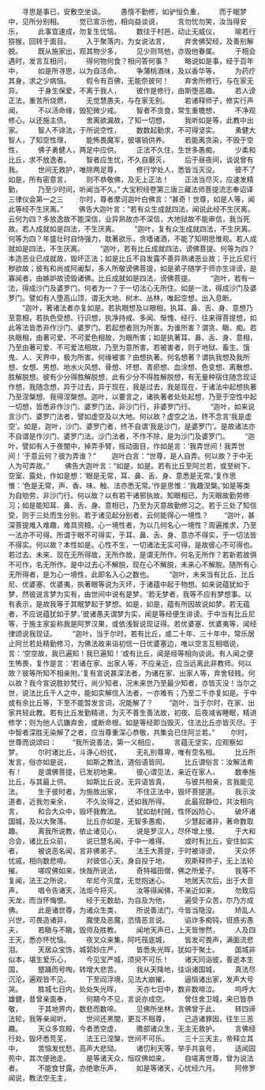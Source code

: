 <!-- { "loadSidebar": true } -->
　　寻思是事已，安敷空坐谈。
　　愚惰不勤修，如驴恒负重，
　　而于眠梦中，见所分别相。
　　觉已宣示他，相向益谈说，
　　言勿忧勿笑，汝当得安乐，
　　此事宜速成，勿复生忧恼。
　　数往于村邑，动止无威仪，
　　喻若行猕猴，回转于面目。
　　入于聚落内，为女说法言，
　　弃舍佛契经，及善别解脱。
　　既从施家出，观其物少多，
　　见少则骂他，亦毁他眷属。
　　于相会遇时，发言互相问，
　　得何物何食？相问答何事？
　　略说如是事，经于百年中，
　　如是所寻思，以为自活命。
　　争蒲桃酒味，及以香华等，
　　为药疗其身，求之少病恼。
　　假令有百佛，无能奈彼何！
　　弃舍所修行，与在家无异。
　　于身生保爱，不离于我人，
　　彼作是修行，由斯堕恶趣。
　　若人谤正法，重苦所烧燃，
　　无觉慧愚夫，与在家无别。
　　若诸释师子，修实行声闻，
　　不以活命缘，毁犯微少戒。
　　智者不贪食，常生重檐想，
　　不净观修心，以还施主债。
　　舍离欲漏故，了知一切想，
　　我听如是等，此教中出家。
　　智人不诽法，于所说空性，
　　数数起勤求，不可得坚实。
　　勇健大智人，了知空性理，
　　能怖畏魔军，彼堪销供养。
　　若能离贪染，不毁于空性，
　　佛子勇健人，两足中应供。
　　正法不久住，生世多愚痴，
　　少柔和比丘，求不放逸者。
　　智者应生忧，不久自磨灭，
　　后于昼夜间，谈说曾有我。
　　世间无救护，唯除两足尊，
　　修行学处人，悉皆当灭没。
　　彼不了如是，所有密意言，
　　则不恭敬佛，及无上正法！
　　正法当尽灭，应速发精勤，
　　乃至少时间，听闻当不久。”
大宝积经卷第三唐三藏法师菩提流志奉诏译
三律仪会第一之三
　　尔时，尊者摩诃迦叶白佛言：“甚奇！世尊，如是人等，闻此等经不生厌离。”
　　佛告大迦叶言：“若有众生成就四法，闻说此经不生厌离。云何为四？多放逸故不能深信，业异熟故亦不深信，大地狱故不能审信，我当死故。若人成就如是四法，不生厌离。
　　“迦叶，复有众生成就四法，不生厌离。何等为四？年盛壮时自恃强力，耽著欲乐，贪嗜诸酒，不能了知明思惟观。若人成就如是四法，不生厌离。
　　“迦叶，若有比丘成就四法，谤佛菩提。何等为四？本造恶业已成就故，毁坏正法；如是比丘不自发露不善异熟诸恶业故；于比丘尼行秽欲故；彼有和尚或阿阇梨，多人所敬谤佛菩提，如是弟子随学于师亦生诽谤，是寡闻者，由嫉妒故谤毁诸佛。比丘成就如是四法，谤佛菩提。
　　“迦叶，若有一法，得成沙门及婆罗门。何者为一？于一切法心无所住。如是一法，得成沙门及婆罗门。譬如有人堕高山顶，谓无大地、树木、丛林，唯起空想，出入息断。
　　“迦叶，著诸法者亦复如是。若执眼想及以眼相，执耳、鼻、舌、身、意想乃至意相，若执色受想、行识想，执净持戒、多闻、惭愧、经行、往来得菩提想，如此等法皆悉非作沙门、婆罗门。若起想者则为所害。为谁所害？谓贪、瞋、痴。若执眼相，由著可爱、不可爱色相故，为眼所害；如是执著耳、鼻、舌、身、意相，乃至由著可爱、不可爱法相故，乃至为意所害。若被害者，则于地狱、畜生、饿鬼、人、天界中，极为所害。何缘被害？由想执著。何名想著？谓执我想及我所想、女想、男想、地水火风想、骨想、坏想、青瘀想、血涂想、色变想、离散想、胜解脱想。彼有少分得胜解脱想，此有少分不得胜解脱想，有无量种宿住随念现证作想，我随念想，异于过去，异于现在，我是过去，我是现在，于诸法中起想执著乃至涅槃想、我得涅槃想。迦叶，以要言之，诸执著者处处起想，乃至于空性中起一切想，皆悉非作沙门、婆罗门法，非沙门行，非婆罗门行。
　　“迦叶，如来说言沙门、婆罗门法者，譬如虚空及以大地。何以故？虚空之法，终不念言‘我是虚空’。如是，迦叶，沙门、婆罗门者，终不自谓‘我是沙门，是婆罗门’。是故诸法亦不自谓是作沙门、婆罗门法。沙门法者，不作不除，是为沙门及婆罗门。
　　“迦叶，譬如有人于夜闇中，掉弄手臂，摇动面目，作如是言：‘我弄世间！我弄世间！’于意云何？彼为弄谁？”
　　迦叶白言：“世尊，是人自弄。何以故？于中无人为可弄故。”
　　佛告大迦叶言：“如是，如是。若有比丘至阿兰若，或至树下、空室、露处，作如是想：‘眼是无常，耳、鼻、舌、身、意悉是无常。’复作思惟：‘色是无常，声、香、味、触、法亦悉无常。’作是思惟：‘我趣涅槃。’如是等类为自劬劳，非沙门行。何以故？以有若干诸邪执故。知眼相已，为灭眼故勤劳修习；如是能知耳、鼻、舌、身、意相已，乃至为灭意故勤修习之。若于三处了知信受，则于三处而生分别。若于诸见起分别者，云何能得心一境性？
　　“迦叶，甚深菩提难入难趣，难具资粮。心一境性者，为以几何名心一境性？周遍推求，乃至一法亦不可得。所谓于眼不可得实，于耳、鼻、舌、身、意亦不得实，于一切法皆不得实。何以故？本性如是。心性不生，一切诸法无实可得，是故彼心不可得也。若过去、未来、现在无所得故，无所作故，是谓无所作。何名无所作？若新若故俱不可作，名无所作。是中过去心不解脱，现在心不解脱，未来心不解脱。随所有心无所得者，是为心一境性，此即名入心之数也。
　　“迦叶，未来当有比丘、比丘尼、优婆塞、优婆夷，执著眼等说为灭坏，于诸蕴中起于物想。如来说蕴犹如于梦，然彼说言梦为实有，由世间中说有是梦。‘若无梦者，我等不应有梦想事。以有表示，是故我等于其眠梦起于梦想。如是，如是，蕴有所因故说如梦。若无蕴者，不应说蕴犹如于梦。’彼诸愚夫谓梦为实，闻是等经便生诽谤。于中当有比丘尼等，于施主家妄称我是阿罗汉果，或依浅智说现证得。若优婆塞、优婆夷等，闻经律颂说我现证。
　　“迦叶，当于尔时，若有比丘，或二十年、三十年中，常乐居止阿兰若处精勤修习，为佛法故来诣初信一日优婆塞边，唯以空言互相唱说，言：‘空空故，我已遍知！我已遍知！’或有比丘，闻是经等相向谈说。有人闻之便生怖畏，复作是言：‘若诸在家、出家人等，不应亲近，应当远离此非教师。何以故？彼等所知不相亲附。’复有宣说甚深法者，为诸在家、出家人等，弃舍轻贱。何以故？我今宣说胜妙梵行，尚少知者，况未来世乃至最少知者，亦皆灭没！当尔之世，说法比丘千人之中，能如实解信入法者，一亦难有；乃至二千亦复如是。于中或有余比丘等，下至不能暂发言词，况能解了？
　　“迦叶，当于尔时，在家、出家共轻此教。若有比丘发勤精进，为灭不善生善法故，初夜、后夜减省睡眠，精进修学；则为他人讥嫌弃舍，或断命根。如是等经即当毁灭，住法比丘亦皆灭尽。于中智者深胜无染解了之者，应当尊重深心恭敬，共集会已住阿兰若。”
　　尔时，世尊而说颂曰：
　　“我所说善法，第一义相应，
　　言蕴无坚实，应观察如梦。
　　尔时诸比丘，斗诤心纷扰，
　　无礼别尊卑，唯有空名相。
　　比丘所发言，俗亦如是说，
　　如斯之教法，道俗语皆同。
　　比丘谓俗言：汝解法希有！
　　是谓佛菩提，已发初地果。
　　彼心谓见法，亲近在家人，
　　数奉施比丘，与其最上供。
　　如斯比丘说，无异语皆真，
　　与彼共相亲，言我能见法。
　　生于彼时者，为施故出家，
　　不住正法中，毁坏菩提道。
　　我示汝道者，近我勿亲余，
　　不久汝得之，还如我所得。
　　此最寂静位，共汝相向言，
　　和合大众中，毁坏我教法。
　　犹如劫村贼，性怀凶险心，
　　破坏诸国城，及以大聚落。
　　比丘亦如是，无智多愚痴，
　　少慧起诸非，著命数取趣。
　　离我所说教，依止诸见心，
　　说是罗汉人，尽怀增上慢。
　　于大和合会，诸比丘众前，
　　说已慧名闻，于中一难得。
　　或时有比丘，安住如实者，
　　被说恶名闻，言非佛弟子。
　　法王大菩提，于时被诽谤，
　　天众怀忧戚，相向数悲啼。
　　对彼信心天，身自投于地，
　　观斯释师子，无上法轮摧。
　　嗟叹佛如来，快哉所说法，
　　奇特福田僧，佛之所爱子。
　　我等不复闻，法王之所说，
　　牟尼今灭度，无觉抱迷心。
　　地居天次后，出于大音声，
　　唱令告诸天，法炬今将灭。
　　汝等得闻佛，不亲近如来，
　　勿致后天龙，而当怀悔恨。
　　经于无数劫，为自及为他，
　　遍受于众苦，尔乃方成佛。
　　此是诸世尊，为诸众生类，
　　所说善法门，今皆当隐没。
　　矫乱人兴世，可畏造诸非，
　　魔使及恶魔，恣情恶言说。
　　谄诈多痴钝，诳惑劣愚夫，
　　若瞋与不瞋，毁师及胜教。
　　闻地天声已，上天皆惨然，
　　人及四王天，悉亦怀忧恼。
　　夜叉众来集，阿吒筏底城，
　　皆发可畏声，满面流悲泪。
　　天居众宝饰，城郭妙庄严，
　　皆悉失光晖，犹如于聚土。
　　国城非似本，堪生爱乐心，
　　今见宝严城，须臾不可乐！
　　诸天同诣彼，善逝本生国，
　　躄踊而号啕，转增大悲苦。
　　我从天降地，往诣诸国城，
　　真法尽沉沦，遍观皆不见。
　　下至阎浮境，见法大崩摧，
　　逼恼诸出家，发声大号哭。
　　胜城七日内，处处失光晖，
　　天亦七日中，数非数啼泣。
　　呜呼大雄健，昔曾亲面奉，
　　何期今不见，言说亦成空。
　　曾住舍卫城，来已皆恭敬，
　　于其地界内，数悲而数啼。
　　见佛所坐林，言佛曾于此，
　　转四谛法轮，我等亲闻听。
　　世间还黑闇，更互不相尊，
　　己造诸罪因，往生三恶趣。
　　天众多宫殿，今者悉空虚，
　　赡部诸众生，无主无救护。
　　言佛经行处，毁坏悉荒芜，
　　法王已涅槃，世间不可乐。
　　三十三天主，帝释立其中，
　　苦恼发忧愁，高声大悲恸。
　　诸忉利天等，举手共哀号，
　　适闻园苑中，其次便驰走。
　　是等诸天众，恒叹佛如来，
　　自嗟离世尊，曾为说法者。
　　不能食甘露，亦绝歌乐声，
　　如是等诸天，心忧经六月。
　　阿修罗闻说，教法空无主，
